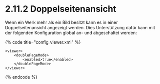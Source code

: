 # 2.11.2 Doppelseitenansicht

Wenn ein Werk mehr als ein Bild besitzt kann es in einer Doppelseitenansicht angezeigt werden. Dies Unterstützung dafür kann mit der folgenden Konfiguration global an- und abgeschaltet werden:

{% code title="config\_viewer.xml" %}
```markup
<viewer>
    <doublePageMode>
        <enabled>true</enabled>
    </doublePageMode>
</viewer>
```
{% endcode %}



